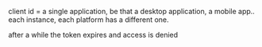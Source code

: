 client id = a single application, be that a desktop application, a mobile app.. each instance, each platform has a different one.

after a while the token expires and access is denied
